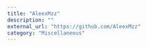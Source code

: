 ```yaml
---
title: "AleexMzz"
description: ""
external_url: "https://github.com/AleexMzz"
category: "Miscellaneous"
---
```

